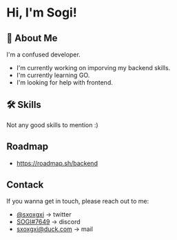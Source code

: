 # Hi, I'm Sogi! 


## 🚀 About Me
I'm a confused developer.

* I'm currently working on imporving my backend skills.
* I'm currently learning GO.
* I'm looking for help with frontend.


## 🛠 Skills
Not any good skills to mention :)


## Roadmap

- https://roadmap.sh/backend

## Contack

If you wanna get in touch, please reach out to me:
* [@sxoxgxi](https://twitter.com/sxoxgxi) -> twitter
* [SOGI#7649](https://discord.gg/5S6cdn8Dnd) -> discord
* sxoxgxi@duck.com -> mail
